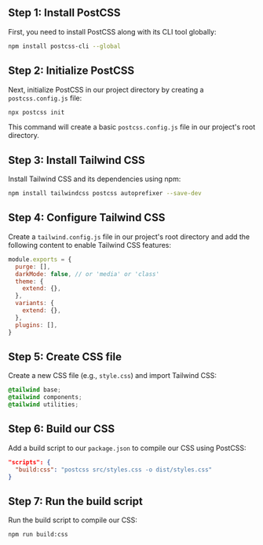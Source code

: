 ## Step 1: Install PostCSS

First, you need to install PostCSS along with its CLI tool globally:

```bash
npm install postcss-cli --global
```

## Step 2: Initialize PostCSS

Next, initialize PostCSS in our project directory by creating a `postcss.config.js` file:

```bash
npx postcss init
```

This command will create a basic `postcss.config.js` file in our project's root directory.

## Step 3: Install Tailwind CSS

Install Tailwind CSS and its dependencies using npm:

```bash
npm install tailwindcss postcss autoprefixer --save-dev
```

## Step 4: Configure Tailwind CSS

Create a `tailwind.config.js` file in our project's root directory and add the following content to enable Tailwind CSS features:

```javascript
module.exports = {
  purge: [],
  darkMode: false, // or 'media' or 'class'
  theme: {
    extend: {},
  },
  variants: {
    extend: {},
  },
  plugins: [],
}
```

## Step 5: Create CSS file

Create a new CSS file (e.g., `style.css`)  and import Tailwind CSS:

```css
@tailwind base;
@tailwind components;
@tailwind utilities;
```

## Step 6: Build our CSS

Add a build script to our `package.json` to compile our CSS using PostCSS:

```json
"scripts": {
  "build:css": "postcss src/styles.css -o dist/styles.css"
}
```

## Step 7: Run the build script

Run the build script to compile our CSS:

```bash
npm run build:css
```



